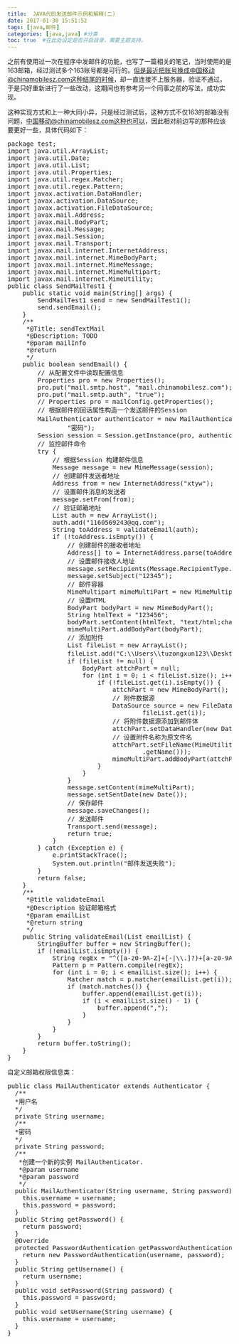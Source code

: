 ```yaml
---
title:  JAVA代码发送邮件示例和解释(二)
date: 2017-01-30 15:51:52
tags: [java,邮件]
categories: [java,java] #分类
toc: true  #在此处设定是否开启目录，需要主题支持。
---
```

之前有使用过一次在程序中发邮件的功能，也写了一篇相关的笔记，当时使用的是163邮箱，经过测试多个163账号都是可行的。但是最近把账号换成中国移动@chinamobilesz.com这种结尾的时候，却一直连接不上服务器，验证不通过，于是只好重新进行了一些改动，这期间也有参考另一个同事之前的写法，成功实现。
<!--more-->
这种实现方式和上一种大同小异，只是经过测试后，这种方式不仅163的邮箱没有问题，中国移动@chinamobilesz.com这种也可以，因此相对前边写的那种应该要更好一些，具体代码如下：
<pre>
package test;   
import java.util.ArrayList;  
import java.util.Date;  
import java.util.List;  
import java.util.Properties;  
import java.util.regex.Matcher;  
import java.util.regex.Pattern;  
import javax.activation.DataHandler;  
import javax.activation.DataSource;  
import javax.activation.FileDataSource;  
import javax.mail.Address;  
import javax.mail.BodyPart;  
import javax.mail.Message;  
import javax.mail.Session;  
import javax.mail.Transport;  
import javax.mail.internet.InternetAddress;  
import javax.mail.internet.MimeBodyPart;  
import javax.mail.internet.MimeMessage;  
import javax.mail.internet.MimeMultipart;  
import javax.mail.internet.MimeUtility;   
public class SendMailTest1 {  
    public static void main(String[] args) {  
        SendMailTest1 send = new SendMailTest1();  
        send.sendEmail();  
    }  
    /**   
     *@Title: sendTextMail 
     *@Description: TODO 
     *@param mailInfo 
     *@return 
     */  
    public boolean sendEmail() {  
        // 从配置文件中读取配置信息  
        Properties pro = new Properties();  
        pro.put("mail.smtp.host", "mail.chinamobilesz.com");  
        pro.put("mail.smtp.auth", "true");  
        // Properties pro = mailConfig.getProperties();  
        // 根据邮件的回话属性构造一个发送邮件的Session  
        MailAuthenticator authenticator = new MailAuthenticator("账号",  
                "密码");  
        Session session = Session.getInstance(pro, authenticator);  
        // 监控邮件命令  
        try {  
            // 根据Session 构建邮件信息  
            Message message = new MimeMessage(session);  
            // 创建邮件发送者地址  
            Address from = new InternetAddress("xtyw");  
            // 设置邮件消息的发送者  
            message.setFrom(from);  
            // 验证邮箱地址  
            List<String> auth = new ArrayList<String>();  
            auth.add("1160569243@qq.com");  
            String toAddress = validateEmail(auth);  
            if (!toAddress.isEmpty()) {  
                // 创建邮件的接收者地址  
                Address[] to = InternetAddress.parse(toAddress);  
                // 设置邮件接收人地址  
                message.setRecipients(Message.RecipientType.TO, to);  
                message.setSubject("12345");  
                // 邮件容器  
                MimeMultipart mimeMultiPart = new MimeMultipart();  
                // 设置HTML  
                BodyPart bodyPart = new MimeBodyPart();  
                String htmlText = "123456";  
                bodyPart.setContent(htmlText, "text/html;charset=utf-8");  
                mimeMultiPart.addBodyPart(bodyPart);  
                // 添加附件  
                List<String> fileList = new ArrayList<String>();  
                fileList.add("C:\\Users\\tuzongxun123\\Desktop\\自主服务API.docx");  
                if (fileList != null) {  
                    BodyPart attchPart = null;  
                    for (int i = 0; i < fileList.size(); i++) {  
                        if (!fileList.get(i).isEmpty()) {  
                            attchPart = new MimeBodyPart();  
                            // 附件数据源  
                            DataSource source = new FileDataSource(  
                                    fileList.get(i));  
                            // 将附件数据源添加到邮件体  
                            attchPart.setDataHandler(new DataHandler(source));  
                            // 设置附件名称为原文件名  
                            attchPart.setFileName(MimeUtility.encodeText(source  
                                    .getName()));  
                            mimeMultiPart.addBodyPart(attchPart);  
                        }  
                    }  
                }  
                message.setContent(mimeMultiPart);  
                message.setSentDate(new Date());  
                // 保存邮件  
                message.saveChanges();  
                // 发送邮件  
                Transport.send(message);  
                return true;  
            }  
        } catch (Exception e) {  
            e.printStackTrace();  
            System.out.println("邮件发送失败");  
        }  
        return false;  
    }  
    /** 
     *@title validateEmail 
     *@Description 验证邮箱格式 
     *@param emailList 
     *@return string 
     */  
    public String validateEmail(List<String> emailList) {  
        StringBuffer buffer = new StringBuffer();  
        if (!emailList.isEmpty()) {  
            String regEx = "^([a-z0-9A-Z]+[-|\\.]?)+[a-z0-9A-Z]@([a-z0-9A-Z]+(-[a-z0-9A-Z]+)?\\.)+[a-zA-Z]{2,}$";  
            Pattern p = Pattern.compile(regEx);  
            for (int i = 0; i < emailList.size(); i++) {  
                Matcher match = p.matcher(emailList.get(i));  
                if (match.matches()) {  
                    buffer.append(emailList.get(i));  
                    if (i < emailList.size() - 1) {  
                        buffer.append(",");  
                    }  
                }  
            }  
        }  
        return buffer.toString();  
    }  
}  
</pre>

自定义邮箱权限信息类：
<pre>
public class MailAuthenticator extends Authenticator {  
  /**  
  *用户名  
  */  
  private String username;  
  /**  
  *密码  
  */  
  private String password;  
  /**  
   *创建一个新的实例 MailAuthenticator.    
   *@param username  
   *@param password  
   */  
  public MailAuthenticator(String username, String password) {  
    this.username = username;  
    this.password = password;  
  }  
  public String getPassword() {  
    return password;  
  }  
  @Override  
  protected PasswordAuthentication getPasswordAuthentication() {  
    return new PasswordAuthentication(username, password);  
  }  
  public String getUsername() {  
    return username;  
  }  
  public void setPassword(String password) {  
    this.password = password;  
  }  
  public void setUsername(String username) {  
    this.username = username;  
  }  
}  
</pre>